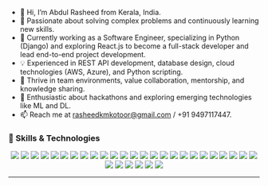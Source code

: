 - 👋 Hi, I’m Abdul Rasheed from Kerala, India.
- 👀 Passionate about solving complex problems and continuously learning new skills.
- 🌱 Currently working as a Software Engineer, specializing in Python (Django) and exploring React.js to become a full-stack developer and lead end-to-end project development.
- 💡 Experienced in REST API development, database design, cloud technologies (AWS, Azure), and Python scripting.
- 💞️ Thrive in team environments, value collaboration, mentorship, and knowledge sharing.
- 🚀 Enthusiastic about hackathons and exploring emerging technologies like ML and DL.
- 📫 Reach me at rasheedkmkotoor@gmail.com / +91 9497117447.


### 🔧 Skills & Technologies

<div align="center">
  <!-- Backend Technologies -->
  <img src="https://img.shields.io/badge/-Python-333?style=for-the-badge&logo=python" />
  <img src="https://img.shields.io/badge/-Django-333?style=for-the-badge&logo=django" />
  <img src="https://img.shields.io/badge/-DRF-333?style=for-the-badge&logo=drf" />
  <img src="https://img.shields.io/badge/-Flask-333?style=for-the-badge&logo=flask" />

  <!-- Frontend Technologies -->
  <img src="https://img.shields.io/badge/-HTML5-333?style=for-the-badge&logo=html5" />
  <img src="https://img.shields.io/badge/-Jinja-333?style=for-the-badge&logo=jinja" />
  <img src="https://img.shields.io/badge/-CSS3-333?style=for-the-badge&logo=css3" />
  <img src="https://img.shields.io/badge/-JavaScript-333?style=for-the-badge&logo=javascript" />
  <img src="https://img.shields.io/badge/-JQuery-333?style=for-the-badge&logo=jquery" />
  <img src="https://img.shields.io/badge/-Figma-333?style=for-the-badge&logo=figma" />
  <img src="https://img.shields.io/badge/-Retool-333?style=for-the-badge&logo=retool" />

  <!-- Database Technologies -->
  <img src="https://img.shields.io/badge/-PostgreSQL-333?style=for-the-badge&logo=postgresql" />
  <img src="https://img.shields.io/badge/-MySQL-333?style=for-the-badge&logo=mysql" />
  <img src="https://img.shields.io/badge/-SQLite-333?style=for-the-badge&logo=sqlite" />

  <!-- Cloud Technologies -->
  <img src="https://img.shields.io/badge/-Databricks-333?style=for-the-badge&logo=databricks" />
  <img src="https://img.shields.io/badge/-AWS Lambda-333?style=for-the-badge&logo=awslambda" />
  <img src="https://img.shields.io/badge/-AWS S3-333?style=for-the-badge&logo=amazons3" />
  <img src="https://img.shields.io/badge/-AWS EC2-333?style=for-the-badge&logo=amazonec2" />
  <img src="https://img.shields.io/badge/-AWS RDS-333?style=for-the-badge&logo=amazonrds" />

  <!-- Tools and Platforms -->
  <img src="https://img.shields.io/badge/-Git-333?style=for-the-badge&logo=git" />
  <img src="https://img.shields.io/badge/-GitHub-333?style=for-the-badge&logo=github" />
  <img src="https://img.shields.io/badge/-GitLab-333?style=for-the-badge&logo=gitlab" />
  <img src="https://img.shields.io/badge/-Docker-333?style=for-the-badge&logo=docker" />
  <img src="https://img.shields.io/badge/-Jenkins-333?style=for-the-badge&logo=jenkins" />
  <img src="https://img.shields.io/badge/-Linux-333?style=for-the-badge&logo=linux" />
  <img src="https://img.shields.io/badge/-Celery-333?style=for-the-badge&logo=celery" />
  <img src="https://img.shields.io/badge/-Nginx-333?style=for-the-badge&logo=nginx" />

  <!-- Testing, Automation and Documentation -->
  <img src="https://img.shields.io/badge/-Postman-333?style=for-the-badge&logo=postman" />
  <img src="https://img.shields.io/badge/-Swagger-333?style=for-the-badge&logo=swagger" />
  <img src="https://img.shields.io/badge/-Selenium-333?style=for-the-badge&logo=selenium" />
  <img src="https://img.shields.io/badge/-Playwright-333?style=for-the-badge&logo=playwright" />
</div>

---
